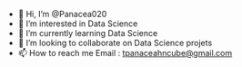 - 👋 Hi, I’m @Panacea020
- 👀 I’m interested in Data Science
- 🌱 I’m currently learning Data Science
- 💞️ I’m looking to collaborate on Data Science projets
- 📫 How to reach me Email : tpanaceahncube@gmail.com

<!---
Panacea020/Panacea020 is a ✨ special ✨ repository because its `README.md` (this file) appears on your GitHub profile.
You can click the Preview link to take a look at your changes.
--->
